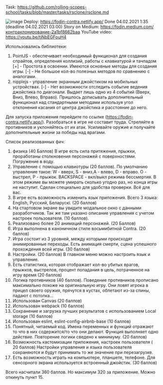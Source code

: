 Task: https://github.com/rolling-scopes-school/tasks/blob/master/tasks/rsclone/rsclone.md

![image](https://lh3.googleusercontent.com/fe9442Locg2LxdQ_oW616EQFS888e5t3jzLAntGfI9IoPFP03aOTdRTTyBalPLkNFsFJtHRyAw6iksaMk-UN-R9WRiHSf94bJ3bsAyCnFD3krHV4WsSxHGCTL0tnd9j-BIGEVJq4znJh672ABr84V4WAA9v-chUJxs_6s9mlIUhPbIOdojAUvw-G2Ue1rfNghzuBNnMVf-SehhKLsvHQNFi15bbylBcdk7fj1zfh20_yYRvqr8vyOBPmOgdHGmQCSBwHDKpEFCN_OiuAnkUst-78HlFdc8xpkkfEngPT67QXYy7cHAX3xayKc4tSXupE-o5bu06E9ctP25bp81g6DRq4bEZQ0PsRaKrT07GJ-v6Wfg_81MnqSZ4OEEQAh7aCR5ps4oZq74T-c74_hZbASXa0PR-hM4FUl-jgRF2pCjOEGIIT__13tuhfRcCnlIFm7Unb5Fji_WD2WjQARbAn3F0NQ5OJ3NF7h-9VvAG7-BI7XDs5eS0I_cKwwBaSDAsuhxnvbIntKa5mgqq95zhKVsDOdqNoj2lrp6FX6XtQNW9LSWw9km0k_PbVB0bRAaJWXngv7_9y2mHjm7ubPgGA4SHoirHuEEkEhG5s-tWEEGas80WBLFeQ33f0tBl3FE8UfRZX399BRiBLFyA_x2PL1prNph_Q1hSm-vyfSF01vOuvLDHzMNK4lXm-9TIDpw=w1118-h972-no?authuser=0)
Deploy: https://fodin-contra.netlify.app/
Done 04.02.2021 1:35 (deadline 04.02.2021 03:00)
Story on Medium: https://fodin.medium.com/контраклонирование-2a1bf8662baa
YouTube video: https://youtu.be/tjNbEGFouH4

Использовались библиотеки: 
1) PointJS - обеспечивает необходимый функционал для создания спрайтов, определения коллизий, работы с клавиатурой и тачпадом
 [+] - Простота в освоении. Имеются основные методы для создания игры. 
 [-] - Не большое кол-во полезных методов по сравнению с аналогами.
2) nipplejs - управление экранным джойстиком на мобильных устройствах. 
 [-] - Нет возможности отследить событие ведения джойстика по диагонали. Выдает лишь одно из 4 событий (Вверх, Вниз, Влево, Вправо). Пришлось дописывать дополнительный функционал над стандартными методами используя угол отклонения касания от центра джойстика и расстояние до него.

Для запуска приложения перейдите по ссылке (https://fodin-contra.netlify.app/). Разобраться в игре не составит труда. Стреляйте в противников и уклоняйтесь от их атак. Усиливайте оружие и получайте дополнительные жизни за победы над врагами. 

Список реализованных фич: 

1) физика (40 Баллов)
  В игре есть сила притяжения, прыжки, проработаны столкновения персонажей с поверхностями. Погружение в воду. 
2) Управление с помощью клавиотуры (20 баллов).
  По умолчанию управление такое: W - вверх, S - вниз,A - влево, D - вправо. O - выстрел, P - прыжок. BACKSPACE - вкл/выкл режима бессмертия. В этом режиме вы можете умирать сколько угодно раз, но конца игры не наступит. Сделан специально для удобства проверки. Всё для вас.
3) В игре есть возможность изменить язык приложения. Всего 3 языка: English, Русский, Беларускi. (20 баллов)
4) На стартовом экране вы увидите модальное окно с данными разработчиков. Так же там указано описание управления с учетом настроек пользователя. (10 баллов).
5) Реализовано более 20 анимаций персонажей. (20 Баллов)
6) Игра выполнена в каноничном стиле восьмибитной Contra. (20 баллов)
7) Игра состоит из 3 уровней, между которыми происходят анимированные переходы. Есть анимация смерти, сцена успешного прохождения всей игры. (30 баллов)
8) Настройки. (20 баллов)
  В главном меню можно настроить язык и управление.
9) Есть статистика, которая отображает кол-во убитых врагов, прыжков, выстрелов, процент попадания в цель, потраченное на игру время (20 баллов)
10) Логика противников (40 баллов).
Поведение противников прописано максимально похоже на оригинальную игру. Они ловят игрока в прицел своего оружия, прячутся в кустах, облетают из-за спины, падают с потолка...
11) Использован Canvas (20 баллов)
12) Использован webpack (10 баллов)
13) Сохранение и загрузка лучших результатов с использованием Local storage (10 баллов)
14) Использован eslint, eslint-config-airbnb-base (10 баллов)
15) Понятный, читаемый код. Имена переменных и функций отражают то что в них содержится/то что они делают. Функция выполняет одно действие. Повторение логики сведено к минимуму. (20 баллов)
16) Возможность кастомизации приложения, настроек пользователя ( 20 баллов)
Настройки управления и языка пользователя сохраняются и будут принимать то же значение при перезагрузке.
17) Есть возможность играть на компьютере, планшете, телефоне. Для сенсорного экрана используется встроенный джойстик. (30 баллов)

Всего насчитали 360 баллов. Но максимум 320 за приложение. Можно откинуть пункт 15.
